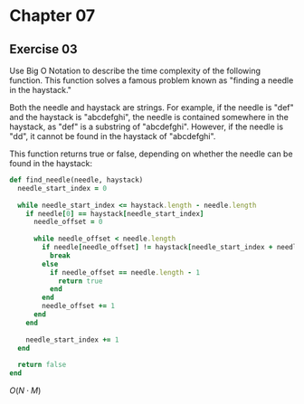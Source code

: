 # Chapter 07

## Exercise 03

Use Big O Notation to describe the time complexity of the following function. This function solves a famous problem known as "finding a needle in the haystack."

Both the needle and haystack are strings. For example, if the needle is "def" and the haystack is "abcdefghi", the needle is contained somewhere in the haystack, as "def" is a substring of "abcdefghi". However, if the needle is "dd", it cannot be found in the haystack of "abcdefghi".

This function returns true or false, depending on whether the needle can be found in the haystack:
```ruby
def find_needle(needle, haystack)
  needle_start_index = 0
  
  while needle_start_index <= haystack.length - needle.length
    if needle[0] == haystack[needle_start_index]
      needle_offset = 0
      
      while needle_offset < needle.length
        if needle[needle_offset] != haystack[needle_start_index + needle_offset]
          break
        else
          if needle_offset == needle.length - 1
            return true
          end
        end
        needle_offset += 1
      end
    end
    
    needle_start_index += 1
  end
  
  return false
end
```

$O(N \cdot M)$
